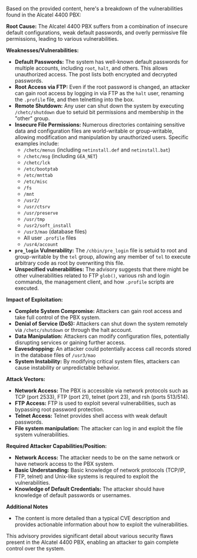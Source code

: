 Based on the provided content, here's a breakdown of the vulnerabilities found in the Alcatel 4400 PBX:

**Root Cause:**
The Alcatel 4400 PBX suffers from a combination of insecure default configurations, weak default passwords, and overly permissive file permissions, leading to various vulnerabilities.

**Weaknesses/Vulnerabilities:**
*   **Default Passwords:** The system has well-known default passwords for multiple accounts, including `root`, `halt`, and others. This allows unauthorized access. The post lists both encrypted and decrypted passwords.
*   **Root Access via FTP:** Even if the root password is changed, an attacker can gain root access by logging in via FTP as the `halt` user, renaming the `.profile` file, and then telnetting into the box.
*   **Remote Shutdown:** Any user can shut down the system by executing `/chetc/shutdown` due to setuid bit permissions and membership in the "other" group.
*   **Insecure File Permissions:** Numerous directories containing sensitive data and configuration files are world-writable or group-writable, allowing modification and manipulation by unauthorized users. Specific examples include:
    *   `/chetc/menus` (including `netinstall.def` and `netinstall.bat`)
    *   `/chetc/msg` (including `GEA_NET`)
    *   `/chetc/lck`
    *   `/etc/bootptab`
    *   `/etc/mnttab`
    *   `/etc/misc`
    *   `/fs`
    *   `/mnt`
    *   `/usr2/`
    *   `/usr/ctsrv`
    *   `/usr/preserve`
    *   `/usr/tmp`
    *   `/usr2/soft_install`
    *   `/usr3/mao` (database files)
    *   All user `.profile` files
    *   `/usr4/account`
*   **`pre_login` Vulnerability:** The `/chbin/pre_login` file is setuid to root and group-writable by the `tel` group, allowing any member of `tel` to execute arbitrary code as root by overwriting this file.
*   **Unspecified vulnerabilities:** The advisory suggests that there might be other vulnerabilities related to FTP `glob()`, various rsh and login commands, the management client, and how `.profile` scripts are executed.

**Impact of Exploitation:**
*   **Complete System Compromise:** Attackers can gain root access and take full control of the PBX system.
*   **Denial of Service (DoS):** Attackers can shut down the system remotely via `/chetc/shutdown` or through the halt account.
*   **Data Manipulation:** Attackers can modify configuration files, potentially disrupting services or gaining further access.
*   **Eavesdropping:** An attacker could potentially access call records stored in the database files of `/usr3/mao`
*   **System Instability:** By modifying critical system files, attackers can cause instability or unpredictable behavior.

**Attack Vectors:**
*   **Network Access:** The PBX is accessible via network protocols such as TCP (port 2533), FTP (port 21), telnet (port 23), and rsh (ports 513/514).
*   **FTP Access:** FTP is used to exploit several vulnerabilities, such as bypassing root password protection.
*   **Telnet Access:**  Telnet provides shell access with weak default passwords.
*   **File system manipulation:** The attacker can log in and exploit the file system vulnerabilities.

**Required Attacker Capabilities/Position:**
*   **Network Access:** The attacker needs to be on the same network or have network access to the PBX system.
*   **Basic Understanding:** Basic knowledge of network protocols (TCP/IP, FTP, telnet) and Unix-like systems is required to exploit the vulnerabilities.
*   **Knowledge of Default Credentials:** The attacker should have knowledge of default passwords or usernames.

**Additional Notes**
*   The content is more detailed than a typical CVE description and provides actionable information about how to exploit the vulnerabilities.

This advisory provides significant detail about various security flaws present in the Alcatel 4400 PBX, enabling an attacker to gain complete control over the system.